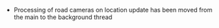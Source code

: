 - Processing of road cameras on location update has been moved from the main to the background thread